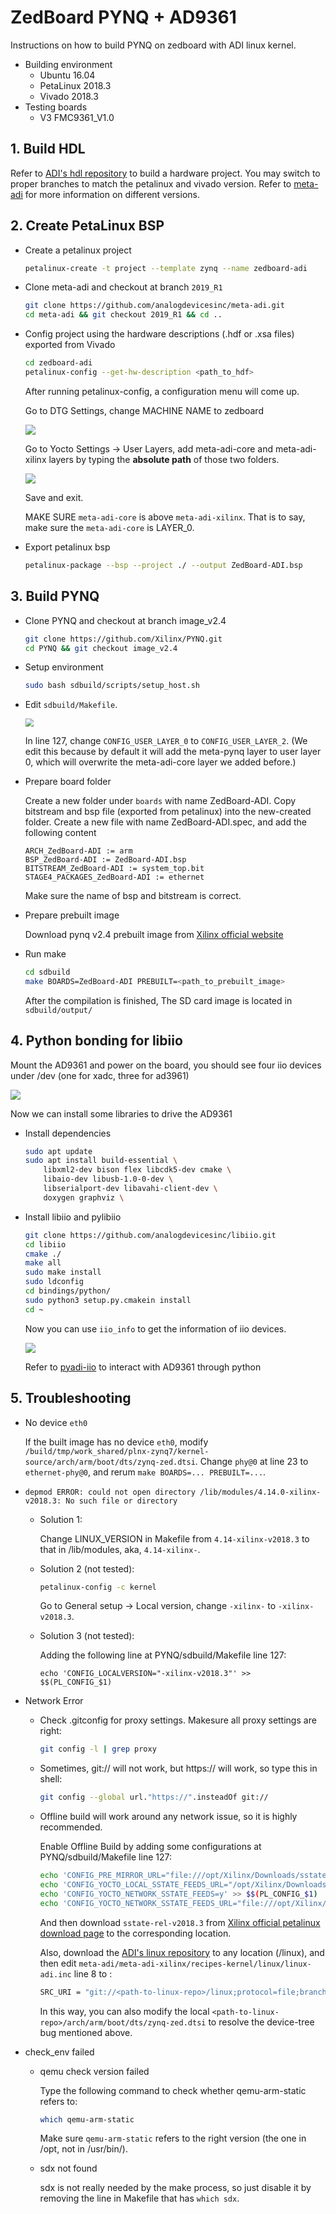 # ZedBoard PYNQ + AD9361

Instructions on how to build PYNQ on zedboard with ADI linux kernel.

* Building environment
  * Ubuntu 16.04
  * PetaLinux 2018.3
  * Vivado 2018.3
* Testing boards
  * V3 FMC9361_V1.0

## 1. Build HDL

Refer to [ADI's hdl repository](https://github.com/analogdevicesinc/hdl) to build a hardware project. You may switch to proper branches to match the petalinux and vivado version. Refer to [meta-adi](https://github.com/analogdevicesinc/meta-adi/tree/master/meta-adi-xilinx) for more information on different versions.

## 2. Create PetaLinux BSP

* Create a petalinux project

  ```bash
  petalinux-create -t project --template zynq --name zedboard-adi
  ```

* Clone meta-adi and checkout at branch `2019_R1`

  ```bash
  git clone https://github.com/analogdevicesinc/meta-adi.git
  cd meta-adi && git checkout 2019_R1 && cd ..
  ```

* Config project using the hardware descriptions (.hdf or .xsa files) exported from Vivado

  ```bash
  cd zedboard-adi
  petalinux-config --get-hw-description <path_to_hdf>
  ```

  After running petalinux-config, a configuration menu will come up.

  Go to DTG Settings, change MACHINE NAME to zedboard

  <img src="img/dtg_setting.png"  />

  Go to Yocto Settings -> User Layers, add meta-adi-core and meta-adi-xilinx layers by typing the **absolute path** of those two folders.

  <img src="img/layer_setting.png"  />

  Save and exit.
  
  MAKE SURE `meta-adi-core` is above `meta-adi-xilinx`. That is to say, make sure the `meta-adi-core` is LAYER_0.

* Export petalinux bsp

  ```bash
  petalinux-package --bsp --project ./ --output ZedBoard-ADI.bsp
  ```

## 3. Build PYNQ

* Clone PYNQ and checkout at branch image_v2.4

  ```bash
  git clone https://github.com/Xilinx/PYNQ.git
  cd PYNQ && git checkout image_v2.4
  ```
* Setup environment
  ```bash
  sudo bash sdbuild/scripts/setup_host.sh
  
* Edit `sdbuild/Makefile`.

  <img src="img/makefile.png" style="zoom:80%;" />

  In line 127, change `CONFIG_USER_LAYER_0` to `CONFIG_USER_LAYER_2`. (We edit this because by default it will add the meta-pynq layer to user layer 0, which will overwrite the meta-adi-core layer we added before.)

* Prepare board folder

  Create a new folder under `boards` with name ZedBoard-ADI. Copy bitstream and bsp file (exported from petalinux) into the new-created folder. Create a new file with name ZedBoard-ADI.spec, and add the following content

  ```
  ARCH_ZedBoard-ADI := arm
  BSP_ZedBoard-ADI := ZedBoard-ADI.bsp
  BITSTREAM_ZedBoard-ADI := system_top.bit
  STAGE4_PACKAGES_ZedBoard-ADI := ethernet
  ```
  
  Make sure the name of bsp and bitstream is correct.

* Prepare prebuilt image

  Download pynq v2.4 prebuilt image from [Xilinx official website](https://www.xilinx.com/member/forms/download/xef.html?filename=pynq_rootfs_arm_v2.4.zip)

* Run make

  ```bash
  cd sdbuild
  make BOARDS=ZedBoard-ADI PREBUILT=<path_to_prebuilt_image>
  ```

  After the compilation is finished, The SD card image is located in `sdbuild/output/`

## 4. Python bonding for libiio

Mount the AD9361 and power on the board, you should see four iio devices under /dev (one for xadc, three for ad3961)

![](img/dev.png)

Now we can install some libraries to drive the AD9361

* Install dependencies

  ```bash
  sudo apt update
  sudo apt install build-essential \
      libxml2-dev bison flex libcdk5-dev cmake \
      libaio-dev libusb-1.0-0-dev \
      libserialport-dev libavahi-client-dev \
      doxygen graphviz \
  ```

* Install libiio and pylibiio

  ```bash
  git clone https://github.com/analogdevicesinc/libiio.git
  cd libiio
  cmake ./
  make all
  sudo make install
  sudo ldconfig
  cd bindings/python/
  sudo python3 setup.py.cmakein install
  cd ~
  ```

  Now you can use `iio_info` to get the information of iio devices.

  ![](img/iio_info.png)

  Refer to [pyadi-iio](https://analogdevicesinc.github.io/pyadi-iio) to interact with AD9361 through python

## 5. Troubleshooting

* No device `eth0`

  If the built image has no device `eth0`, modify `/build/tmp/work_shared/plnx-zynq7/kernel-source/arch/arm/boot/dts/zynq-zed.dtsi`. Change `phy@0` at line 23 to `ethernet-phy@0`, and rerum `make BOARDS=... PREBUILT=...`.

* `depmod ERROR: could not open directory /lib/modules/4.14.0-xilinx-v2018.3: No such file or directory`

  * Solution 1:

      Change LINUX_VERSION in Makefile from `4.14-xilinx-v2018.3` to that in /lib/modules, aka, `4.14-xilinx-`.

  * Solution 2 (not tested):

      ```bash
      petalinux-config -c kernel
      ```

      Go to General setup -> Local version, change `-xilinx-` to `-xilinx-v2018.3`.
      
  * Solution 3 (not tested):
      
      Adding the following line at PYNQ/sdbuild/Makefile line 127:
      ```
      echo 'CONFIG_LOCALVERSION="-xilinx-v2018.3"' >> $$(PL_CONFIG_$1)
      ```

* Network Error

  - Check .gitconfig for proxy settings. Makesure all proxy settings are right:

      ```bash
      git config -l | grep proxy
      ```

  - Sometimes, git:// will not work, but https:// will work, so type this in shell:

      ```bash
      git config --global url."https://".insteadOf git://
      ```

  - Offline build will work around any network issue, so it is highly recommended. 
  
    Enable Offline Build by adding some configurations at PYNQ/sdbuild/Makefile line 127:
      
      ```bash
      echo 'CONFIG_PRE_MIRROR_URL="file:///opt/Xilinx/Downloads/sstate-rel-v2018.3/downloads"' >> $$(PL_CONFIG_$1)
      echo 'CONFIG_YOCTO_LOCAL_SSTATE_FEEDS_URL="/opt/Xilinx/Downloads/sstate-rel-v2018.3/arm"' >> $$(PL_CONFIG_$1)
      echo 'CONFIG_YOCTO_NETWORK_SSTATE_FEEDS=y' >> $$(PL_CONFIG_$1)
      echo 'CONFIG_YOCTO_NETWORK_SSTATE_FEEDS_URL="file:///opt/Xilinx/Downloads/sstate-rel-v2018.3/arm"' >> $$(PL_CONFIG_$1)
      ```
      
      And then download `sstate-rel-v2018.3` from [Xilinx official petalinux download page](https://www.xilinx.com/support/download/index.html/content/xilinx/en/downloadNav/embedded-design-tools/archive.html) to the corresponding location.
      
      Also, download the [ADI's linux repository](https://github.com/analogdevicesinc/linux) to any location (<path-to-linux-repo>/linux), and then edit `meta-adi/meta-adi-xilinx/recipes-kernel/linux/linux-adi.inc` line 8 to :
      ```bash
      SRC_URI = "git://<path-to-linux-repo>/linux;protocol=file;branch=2019_R1"
      ```
      
      In this way, you can also modify the local `<path-to-linux-repo>/arch/arm/boot/dts/zynq-zed.dtsi` to resolve the device-tree bug mentioned above.

* check_env failed
 
    * qemu check version failed
 
      Type the following command to check whether qemu-arm-static refers to:
      ```bash
      which qemu-arm-static
      ```
      Make sure `qemu-arm-static` refers to the right version (the one in /opt, not in /usr/bin/).
 
    * sdx not found
 
      sdx is not really needed by the make process, so just disable it by removing the line in Makefile that has `which sdx`.
